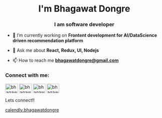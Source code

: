 <h1 align="center">I'm Bhagawat Dongre</h1>
<h3 align="center">I am software developer</h3>

- 🔭 I’m currently working on **Frontent development for AI/DataScience driven recommendation platform**

- 💬 Ask me about **React, Redux, UI, Nodejs**

- 📫 How to reach me **bhagawatdongre@gmail.com**

<h3 align="left">Connect with me:</h3>
<p align="left">
<a href="https://twitter.com/bhagawat_dongre" target="blank"><img align="center" src="https://cdn.jsdelivr.net/npm/simple-icons@3.0.1/icons/twitter.svg" alt="bhagawat_dongre" height="30" width="40" /></a>
<a href="https://linkedin.com/in/bhagawatdongre-21" target="blank"><img align="center" src="https://cdn.jsdelivr.net/npm/simple-icons@3.0.1/icons/linkedin.svg" alt="bhagawatdongre-21" height="30" width="40" /></a>
<a href="https://stackoverflow.com/users/bhagawat-dongre" target="blank"><img align="center" src="https://cdn.jsdelivr.net/npm/simple-icons@3.0.1/icons/stackoverflow.svg" alt="bhagawat-dongre" height="30" width="40" /></a>
<a href="https://fb.com/bhagawat.dongre" target="blank"><img align="center" src="https://cdn.jsdelivr.net/npm/simple-icons@3.0.1/icons/facebook.svg" alt="bhagawat.dongre" height="30" width="40" /></a>
</p>

Lets connect!!

<a href='https://calendly.com/bhagawatdongre/15min'>calendly.bhagawatdongre</a>
